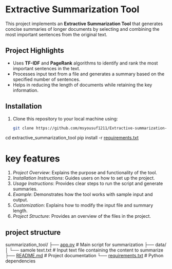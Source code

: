 # Extractive Summarization Tool

This project implements an **Extractive Summarization Tool** that generates concise summaries of longer documents by selecting and combining the most important sentences from the original text.

## Project Highlights

- Uses **TF-IDF** and **PageRank** algorithms to identify and rank the most important sentences in the text.
- Processes input text from a file and generates a summary based on the specified number of sentences.
- Helps in reducing the length of documents while retaining the key information.

## Installation

1. Clone this repository to your local machine using:
   ```bash
   git clone https://github.com/msyousuf1211/Extractive-summarization-technique.git


cd extractive_summarization_tool
pip install -r [requirements.txt](http://vscodecontentref/4)



 # key features
 1. *Project Overview*: Explains the purpose and functionality of the tool.
2. *Installation Instructions*: Guides users on how to set up the project.
3. *Usage Instructions*: Provides clear steps to run the script and generate summaries.
4. *Example*: Demonstrates how the tool works with sample input and output.
5. *Customization*: Explains how to modify the input file and summary length.
6. *Project Structure*: Provides an overview of the files in the project.
   


## project structure

summarization_tool/
├── [app.py](http://_vscodecontentref_/1)                  # Main script for summarization
├── data/
│   └── samole text.txt     # Input text file containing the content to summarize
├── [README.md](http://_vscodecontentref_/2)               # Project documentation
└── [requirements.txt](http://_vscodecontentref_/3)        # Python dependencies